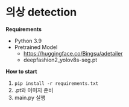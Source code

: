 # 의상 detection

**Requirements**
* Python 3.9
* Pretrained Model  
    * https://huggingface.co/Bingsu/adetailer
    * deepfashion2_yolov8s-seg.pt


**How to start**

1. ```pip install -r requirements.txt```
2. .pt와 이미지 준비  
3. main.py 실행  


